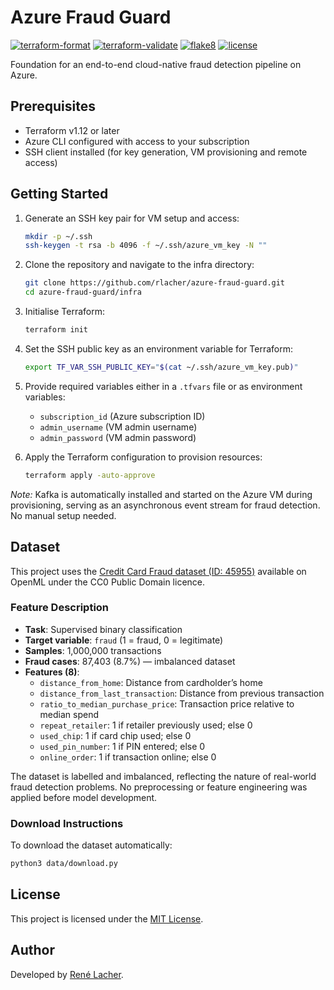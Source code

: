 # Azure Fraud Guard

<!-- Badges -->
[![terraform-format](https://img.shields.io/github/actions/workflow/status/rlacher/azure-fraud-guard/terraform-fmt.yaml?label=terraform-format&style=flat)](https://github.com/rlacher/azure-fraud-guard/actions/workflows/terraform-fmt.yaml)
[![terraform-validate](https://img.shields.io/github/actions/workflow/status/rlacher/azure-fraud-guard/terraform-validate.yaml?label=terraform-validate&style=flat)](https://github.com/rlacher/azure-fraud-guard/actions/workflows/terraform-validate.yaml)
[![flake8](https://img.shields.io/github/actions/workflow/status/rlacher/azure-fraud-guard/lint.yaml?label=flake8&style=flat)](https://github.com/rlacher/azure-fraud-guard/actions/workflows/lint.yaml)
[![license](https://img.shields.io/badge/license-MIT-lightgrey.svg)](https://spdx.org/licenses/MIT.html)

Foundation for an end-to-end cloud-native fraud detection pipeline on Azure.

## Prerequisites

- Terraform v1.12 or later
- Azure CLI configured with access to your subscription
- SSH client installed (for key generation, VM provisioning and remote access)

## Getting Started

1. Generate an SSH key pair for VM setup and access:

   ```bash
   mkdir -p ~/.ssh
   ssh-keygen -t rsa -b 4096 -f ~/.ssh/azure_vm_key -N ""
   ```

2. Clone the repository and navigate to the infra directory:

   ```bash
   git clone https://github.com/rlacher/azure-fraud-guard.git
   cd azure-fraud-guard/infra
   ```

3. Initialise Terraform:
   ```bash
   terraform init
   ```

4. Set the SSH public key as an environment variable for Terraform:

   ```bash
   export TF_VAR_SSH_PUBLIC_KEY="$(cat ~/.ssh/azure_vm_key.pub)"
   ```

5. Provide required variables either in a `.tfvars` file or as environment variables:

    - `subscription_id` (Azure subscription ID)
    - `admin_username` (VM admin username)
    - `admin_password` (VM admin password)

6. Apply the Terraform configuration to provision resources:

    ```bash
    terraform apply -auto-approve
    ```

*Note:* Kafka is automatically installed and started on the Azure VM during provisioning, serving as an asynchronous event stream for fraud detection. No manual setup needed.

## Dataset

This project uses the [Credit Card Fraud dataset (ID: 45955)](https://www.openml.org/d/45955) available on OpenML under the CC0 Public Domain licence.

### Feature Description

- **Task**: Supervised binary classification
- **Target variable**: `fraud` (1 = fraud, 0 = legitimate)
- **Samples**: 1,000,000 transactions
- **Fraud cases**: 87,403 (8.7%) — imbalanced dataset
- **Features (8)**:
  - `distance_from_home`: Distance from cardholder’s home
  - `distance_from_last_transaction`: Distance from previous transaction
  - `ratio_to_median_purchase_price`: Transaction price relative to median spend
  - `repeat_retailer`: 1 if retailer previously used; else 0
  - `used_chip`: 1 if card chip used; else 0
  - `used_pin_number`: 1 if PIN entered; else 0
  - `online_order`: 1 if transaction online; else 0

The dataset is labelled and imbalanced, reflecting the nature of real-world fraud detection problems. No preprocessing or feature engineering was applied before model development.

### Download Instructions

To download the dataset automatically:

```bash
python3 data/download.py
```

<!-- Original Kaggle source: https://www.kaggle.com/datasets/dhanushnarayananr/credit-card-fraud -->

## License

This project is licensed under the [MIT License](LICENSE).

## Author

Developed by [René Lacher](https://github.com/rlacher).
